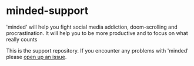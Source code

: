 # minded-support
'minded' will help you fight social media addiction, doom-scrolling and procrastination. It will help you to be more productive and to focus on what really counts

This is the support repository. If you encounter any problems with 'minded' please [open up an issue](https://github.com/johannesjo/minded-support/issues).
